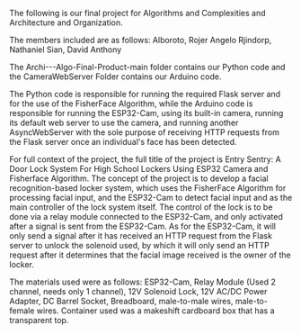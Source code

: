 The following is our final project for Algorithms and Complexities and Architecture and Organization.

The members included are as follows:
Alboroto, Rojer Angelo
Rjindorp, Nathaniel
Sian, David Anthony

The Archi---Algo-Final-Product-main folder contains our Python code and the CameraWebServer Folder contains our Arduino code.

The Python code is responsible for running the required Flask server and for the use of the FisherFace Algorithm, while
the Arduino code is responsible for running the ESP32-Cam, using its built-in camera, running its default web server to use
the camera, and running another AsyncWebServer with the sole purpose of receiving HTTP requests from the Flask server once
an individual's face has been detected.

For full context of the project, the full title of the project is Entry Sentry: A Door Lock System For High School Lockers 
Using ESP32 Camera and Fisherface Algorithm. The concept of the project is to develop a facial recognition-based locker system,
which uses the FisherFace Algorithm for processing facial input, and the ESP32-Cam to detect facial input and as the main controller
of the lock system itself. The control of the lock is to be done via a relay module connected to the ESP32-Cam, and only activated after
a signal is sent from the ESP32-Cam. As for the ESP32-Cam, it will only send a signal after it has received an HTTP request from the Flask
server to unlock the solenoid used, by which it will only send an HTTP request after it determines that the facial image received is the 
owner of the locker.

The materials used were as follows: ESP32-Cam, Relay Module (Used 2 channel, needs only 1 channel), 12V Solenoid Lock, 12V AC/DC Power
Adapter, DC Barrel Socket, Breadboard, male-to-male wires, male-to-female wires. Container used was a makeshift cardboard box that
has a transparent top.
